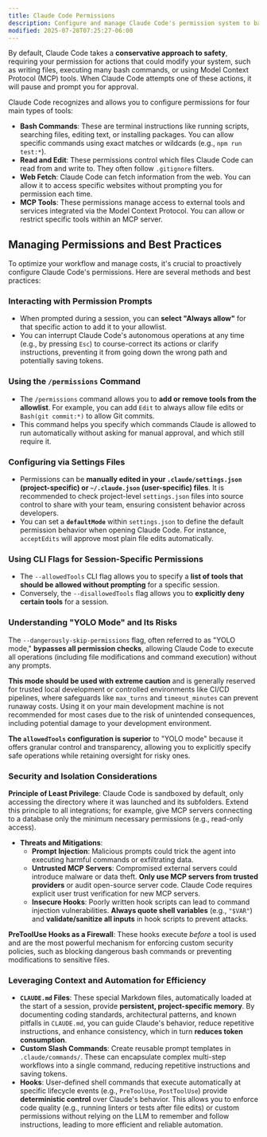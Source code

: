 ```yaml
---
title: Claude Code Permissions
description: Configure and manage Claude Code's permission system to balance safety and productivity while maintaining security boundaries
modified: 2025-07-28T07:25:27-06:00
---
```


By default, Claude Code takes a **conservative approach to safety**, requiring your permission for actions that could modify your system, such as writing files, executing many bash commands, or using Model Context Protocol (MCP) tools. When Claude Code attempts one of these actions, it will pause and prompt you for approval.

Claude Code recognizes and allows you to configure permissions for four main types of tools:

- **Bash Commands**: These are terminal instructions like running scripts, searching files, editing text, or installing packages. You can allow specific commands using exact matches or wildcards (e.g., `npm run test:*`).
- **Read and Edit**: These permissions control which files Claude Code can read from and write to. They often follow `.gitignore` filters.
- **Web Fetch**: Claude Code can fetch information from the web. You can allow it to access specific websites without prompting you for permission each time.
- **MCP Tools**: These permissions manage access to external tools and services integrated via the Model Context Protocol. You can allow or restrict specific tools within an MCP server.

## Managing Permissions and Best Practices

To optimize your workflow and manage costs, it's crucial to proactively configure Claude Code's permissions. Here are several methods and best practices:

### Interacting with Permission Prompts

- When prompted during a session, you can **select "Always allow"** for that specific action to add it to your allowlist.
- You can interrupt Claude Code's autonomous operations at any time (e.g., by pressing `Esc`) to course-correct its actions or clarify instructions, preventing it from going down the wrong path and potentially saving tokens.

### Using the `/permissions` Command

- The `/permissions` command allows you to **add or remove tools from the allowlist**. For example, you can add `Edit` to always allow file edits or `Bash(git commit:*)` to allow Git commits.
- This command helps you specify which commands Claude is allowed to run automatically without asking for manual approval, and which still require it.

### Configuring via Settings Files

- Permissions can be **manually edited in your `.claude/settings.json` (project-specific) or `~/.claude.json` (user-specific) files**. It is recommended to check project-level `settings.json` files into source control to share with your team, ensuring consistent behavior across developers.
- You can set a **`defaultMode`** within `settings.json` to define the default permission behavior when opening Claude Code. For instance, `acceptEdits` will approve most plain file edits automatically.

### Using CLI Flags for Session-Specific Permissions

- The `--allowedTools` CLI flag allows you to specify a **list of tools that should be allowed without prompting** for a specific session.
- Conversely, the `--disallowedTools` flag allows you to **explicitly deny certain tools** for a session.

### Understanding "YOLO Mode" and Its Risks

The `--dangerously-skip-permissions` flag, often referred to as "YOLO mode," **bypasses all permission checks**, allowing Claude Code to execute all operations (including file modifications and command execution) without any prompts.

**This mode should be used with extreme caution** and is generally reserved for trusted local development or controlled environments like CI/CD pipelines, where safeguards like `max_turns` and `timeout_minutes` can prevent runaway costs. Using it on your main development machine is not recommended for most cases due to the risk of unintended consequences, including potential damage to your development environment.

**The `allowedTools` configuration is superior** to "YOLO mode" because it offers granular control and transparency, allowing you to explicitly specify safe operations while retaining oversight for risky ones.

### Security and Isolation Considerations

**Principle of Least Privilege**: Claude Code is sandboxed by default, only accessing the directory where it was launched and its subfolders. Extend this principle to all integrations; for example, give MCP servers connecting to a database only the minimum necessary permissions (e.g., read-only access).

- **Threats and Mitigations**:
  - **Prompt Injection**: Malicious prompts could trick the agent into executing harmful commands or exfiltrating data.
  - **Untrusted MCP Servers**: Compromised external servers could introduce malware or data theft. **Only use MCP servers from trusted providers** or audit open-source server code. Claude Code requires explicit user trust verification for new MCP servers.
  - **Insecure Hooks**: Poorly written hook scripts can lead to command injection vulnerabilities. **Always quote shell variables** (e.g., `"$VAR"`) and **validate/sanitize all inputs** in hook scripts to prevent attacks.

**PreToolUse Hooks as a Firewall**: These hooks execute _before_ a tool is used and are the most powerful mechanism for enforcing custom security policies, such as blocking dangerous bash commands or preventing modifications to sensitive files.

### Leveraging Context and Automation for Efficiency

- **`CLAUDE.md` Files**: These special Markdown files, automatically loaded at the start of a session, provide **persistent, project-specific memory**. By documenting coding standards, architectural patterns, and known pitfalls in `CLAUDE.md`, you can guide Claude's behavior, reduce repetitive instructions, and enhance consistency, which in turn **reduces token consumption**.
- **Custom Slash Commands**: Create reusable prompt templates in `.claude/commands/`. These can encapsulate complex multi-step workflows into a single command, reducing repetitive instructions and saving tokens.
- **Hooks**: User-defined shell commands that execute automatically at specific lifecycle events (e.g., `PreToolUse`, `PostToolUse`) provide **deterministic control** over Claude's behavior. This allows you to enforce code quality (e.g., running linters or tests after file edits) or custom permissions without relying on the LLM to remember and follow instructions, leading to more efficient and reliable automation.
